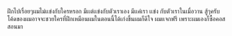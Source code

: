 ฝึกไปเรื่อยๆผมไม่เเข่งกับใครหรอก มีเเต่เเข่งกับตัวเราเอง มีเเค่เรา เเข่ง กับตัวเราในเมื่อวาน
สู้ๆครับ โค้ดของผมอาจจะชวยใครที่ฝึกเหมือนผมในตอนนี้ได้เก่งขึ้นผมก็ดีใจ ผมเเจกฟรี เพราะผมเองก็ซื้อคอสสอนมา
